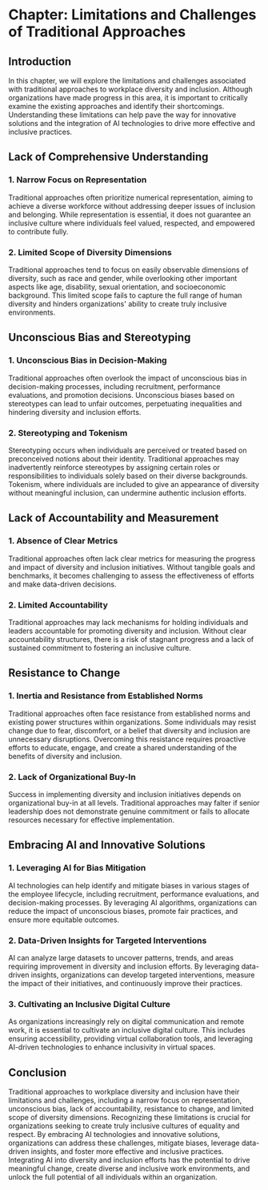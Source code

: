 Chapter: Limitations and Challenges of Traditional Approaches
=============================================================

Introduction
------------

In this chapter, we will explore the limitations and challenges associated with traditional approaches to workplace diversity and inclusion. Although organizations have made progress in this area, it is important to critically examine the existing approaches and identify their shortcomings. Understanding these limitations can help pave the way for innovative solutions and the integration of AI technologies to drive more effective and inclusive practices.

Lack of Comprehensive Understanding
-----------------------------------

### 1. Narrow Focus on Representation

Traditional approaches often prioritize numerical representation, aiming to achieve a diverse workforce without addressing deeper issues of inclusion and belonging. While representation is essential, it does not guarantee an inclusive culture where individuals feel valued, respected, and empowered to contribute fully.

### 2. Limited Scope of Diversity Dimensions

Traditional approaches tend to focus on easily observable dimensions of diversity, such as race and gender, while overlooking other important aspects like age, disability, sexual orientation, and socioeconomic background. This limited scope fails to capture the full range of human diversity and hinders organizations' ability to create truly inclusive environments.

Unconscious Bias and Stereotyping
---------------------------------

### 1. Unconscious Bias in Decision-Making

Traditional approaches often overlook the impact of unconscious bias in decision-making processes, including recruitment, performance evaluations, and promotion decisions. Unconscious biases based on stereotypes can lead to unfair outcomes, perpetuating inequalities and hindering diversity and inclusion efforts.

### 2. Stereotyping and Tokenism

Stereotyping occurs when individuals are perceived or treated based on preconceived notions about their identity. Traditional approaches may inadvertently reinforce stereotypes by assigning certain roles or responsibilities to individuals solely based on their diverse backgrounds. Tokenism, where individuals are included to give an appearance of diversity without meaningful inclusion, can undermine authentic inclusion efforts.

Lack of Accountability and Measurement
--------------------------------------

### 1. Absence of Clear Metrics

Traditional approaches often lack clear metrics for measuring the progress and impact of diversity and inclusion initiatives. Without tangible goals and benchmarks, it becomes challenging to assess the effectiveness of efforts and make data-driven decisions.

### 2. Limited Accountability

Traditional approaches may lack mechanisms for holding individuals and leaders accountable for promoting diversity and inclusion. Without clear accountability structures, there is a risk of stagnant progress and a lack of sustained commitment to fostering an inclusive culture.

Resistance to Change
--------------------

### 1. Inertia and Resistance from Established Norms

Traditional approaches often face resistance from established norms and existing power structures within organizations. Some individuals may resist change due to fear, discomfort, or a belief that diversity and inclusion are unnecessary disruptions. Overcoming this resistance requires proactive efforts to educate, engage, and create a shared understanding of the benefits of diversity and inclusion.

### 2. Lack of Organizational Buy-In

Success in implementing diversity and inclusion initiatives depends on organizational buy-in at all levels. Traditional approaches may falter if senior leadership does not demonstrate genuine commitment or fails to allocate resources necessary for effective implementation.

Embracing AI and Innovative Solutions
-------------------------------------

### 1. Leveraging AI for Bias Mitigation

AI technologies can help identify and mitigate biases in various stages of the employee lifecycle, including recruitment, performance evaluations, and decision-making processes. By leveraging AI algorithms, organizations can reduce the impact of unconscious biases, promote fair practices, and ensure more equitable outcomes.

### 2. Data-Driven Insights for Targeted Interventions

AI can analyze large datasets to uncover patterns, trends, and areas requiring improvement in diversity and inclusion efforts. By leveraging data-driven insights, organizations can develop targeted interventions, measure the impact of their initiatives, and continuously improve their practices.

### 3. Cultivating an Inclusive Digital Culture

As organizations increasingly rely on digital communication and remote work, it is essential to cultivate an inclusive digital culture. This includes ensuring accessibility, providing virtual collaboration tools, and leveraging AI-driven technologies to enhance inclusivity in virtual spaces.

Conclusion
----------

Traditional approaches to workplace diversity and inclusion have their limitations and challenges, including a narrow focus on representation, unconscious bias, lack of accountability, resistance to change, and limited scope of diversity dimensions. Recognizing these limitations is crucial for organizations seeking to create truly inclusive cultures of equality and respect. By embracing AI technologies and innovative solutions, organizations can address these challenges, mitigate biases, leverage data-driven insights, and foster more effective and inclusive practices. Integrating AI into diversity and inclusion efforts has the potential to drive meaningful change, create diverse and inclusive work environments, and unlock the full potential of all individuals within an organization.
